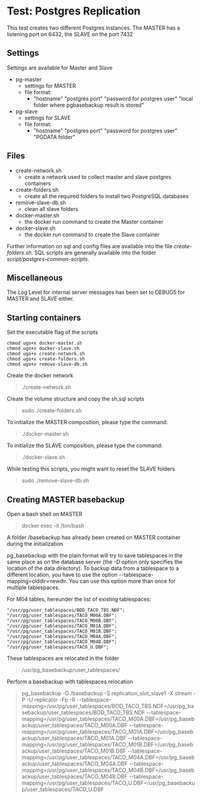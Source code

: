 # Test: Postgres Replication

This test creates two different Postgres instances.
The MASTER has a listening port on 6432, the SLAVE on the port 7432

## Settings
Settings are available for Master and Slave

- pg-master
	+ settings for MASTER
	+ file format:
		* "hostname" "postgres port" "password for postgres user" "local folder where pgbasebackup result is stored"
- pg-slave
	+ settings for SLAVE
	+ file format:
		* "hostname" "postgres port" "password for postgres user" "PGDATA folder"

## Files

- create-network.sh
	+ create a network used to collect master and slave postgres containers
- create-folders.sh
	+ create all the required folders to install two PostgreSQL databases
- remove-slave-db.sh
	+ clean all slave folders
- docker-master.sh
	+ the docker run command to create the Master container
- docker-slave.sh
	+ the docker run command to create the Slave container
	
Further information on sql and config files are available into the file _create-folders.sh_.
SQL scripts are generally available into the folder _script/postgres-common-scripts_.
	

## Miscellaneous

The Log Level for internal server messages has been set to DEBUG5 for MASTER and SLAVE either.


## Starting containers

Set the executable flag of the scripts
```language
chmod ugo+x docker-master.sh
chmod ugo+x docker-slave.sh
chmod ugo+x create-network.sh
chmod ugo+x create-folders.sh
chmod ugo+x remove-slave-db.sh
```

Create the docker network
> ./create-network.sh

Create the volume structure and copy the sh,sql scripts
> sudo ./create-folders.sh

To initialize the MASTER composition, please type the command:
> ./docker-master.sh

To initialize the SLAVE composition, please type the command:
> ./docker-slave.sh

While testing this scripts, you might want to reset the SLAVE folders
> sudo ./remove-slave-db.sh


## Creating MASTER basebackup

Open a bash shell on MASTER
> docker exec -it <container name> /bin/bash

A folder /basebackup has already been created on MASTER container during the initialization

pg_basebackup with the plain format will try to save tablespaces in the same place as on the database server (the -D option only specifies the location of the data directory). To backup data from a tablespace to a different location, you have to use the option --tablespace-mapping=olddir=newdir. You can use this option more than once for multiple tablespaces.

For M04 tables, hereunder the list of existing tablespaces:
```language
"/usr/pg/user_tablespaces/BOD_TACO_TBS.NDF";
"/usr/pg/user_tablespaces/TACO_M00A.DBF";
"/usr/pg/user_tablespaces/TACO_M00B.DBF";
"/usr/pg/user_tablespaces/TACO_M01A.DBF";
"/usr/pg/user_tablespaces/TACO_M01B.DBF";
"/usr/pg/user_tablespaces/TACO_M04A.DBF";
"/usr/pg/user_tablespaces/TACO_M04B.DBF";
"/usr/pg/user_tablespaces/TACO_U.DBF";
```

These tablespaces are relocated in the folder
> /usr/pg_basebackup/user_tablespaces/

Perform a basebackup with tablespaces relocation
> pg_basebackup -D /basebackup -S replication_slot_slave1 -X stream -P -U replicator -Fp -R --tablespace-mapping=/usr/pg/user_tablespaces/BOD_TACO_TBS.NDF=/usr/pg_basebackup/user_tablespaces/BOD_TACO_TBS.NDF --tablespace-mapping=/usr/pg/user_tablespaces/TACO_M00A.DBF=/usr/pg_basebackup/user_tablespaces/TACO_M00A.DBF --tablespace-mapping=/usr/pg/user_tablespaces/TACO_M01A.DBF=/usr/pg_basebackup/user_tablespaces/TACO_M01A.DBF --tablespace-mapping=/usr/pg/user_tablespaces/TACO_M01B.DBF=/usr/pg_basebackup/user_tablespaces/TACO_M01B.DBF --tablespace-mapping=/usr/pg/user_tablespaces/TACO_M04A.DBF=/usr/pg_basebackup/user_tablespaces/TACO_M04A.DBF --tablespace-mapping=/usr/pg/user_tablespaces/TACO_M04B.DBF=/usr/pg_basebackup/user_tablespaces/TACO_M04B.DBF --tablespace-mapping=/usr/pg/user_tablespaces/TACO_U.DBF=/usr/pg_basebackup/user_tablespaces/TACO_U.DBF
